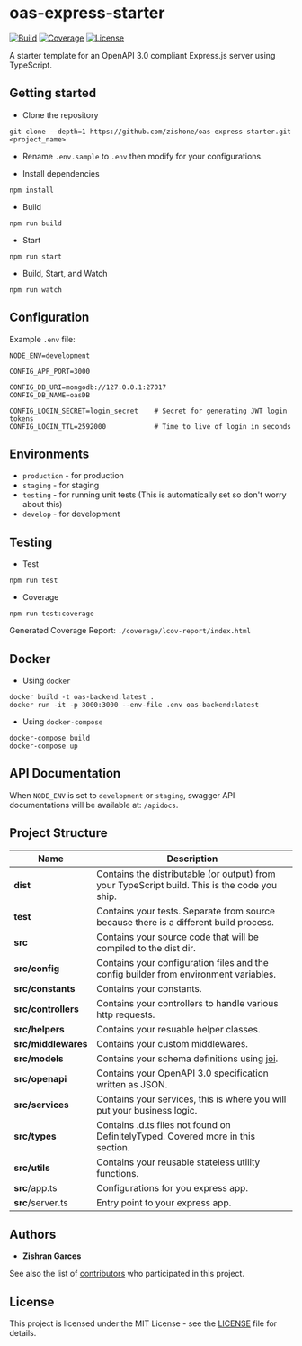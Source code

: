 # oas-express-starter
[![Build](https://github.com/zishone/oas-express-starter/workflows/CI/badge.svg)](https://github.com/zishone/oas-express-starter/actions?query=workflow%3ACI) [![Coverage](https://codecov.io/gh/zishone/oas-express-starter/branch/master/graph/badge.svg)](https://codecov.io/gh/zishone/oas-express-starter) [![License](https://img.shields.io/github/license/zishone/oas-express-starter)](https://github.com/zishone/oas-express-starter/blob/master/LICENSE)

A starter template for an OpenAPI 3.0 compliant Express.js server using TypeScript.

## Getting started
* Clone the repository
```
git clone --depth=1 https://github.com/zishone/oas-express-starter.git <project_name>
```

* Rename `.env.sample` to `.env` then modify for your configurations.

* Install dependencies
```shell
npm install
```

* Build
```shell
npm run build
```

* Start
```shell
npm run start
```

* Build, Start, and Watch
```shell
npm run watch
```

## Configuration
Example `.env` file:
```
NODE_ENV=development

CONFIG_APP_PORT=3000

CONFIG_DB_URI=mongodb://127.0.0.1:27017
CONFIG_DB_NAME=oasDB

CONFIG_LOGIN_SECRET=login_secret    # Secret for generating JWT login tokens
CONFIG_LOGIN_TTL=2592000            # Time to live of login in seconds
```

## Environments
- `production` - for production
- `staging` - for staging
- `testing` - for running unit tests (This is automatically set so don't worry about this)
- `develop` - for development

## Testing
* Test
```shell
npm run test
```

* Coverage
```shell
npm run test:coverage
```
Generated Coverage Report: `./coverage/lcov-report/index.html`

## Docker
* Using `docker`
```shell
docker build -t oas-backend:latest .
docker run -it -p 3000:3000 --env-file .env oas-backend:latest
```

* Using `docker-compose`
```shell
docker-compose build
docker-compose up
```

## API Documentation
When `NODE_ENV` is set to `development` or `staging`, swagger API documentations will be available at: `/apidocs`.

## Project Structure
| Name                      | Description                                                                                   |
| ------------------------- | --------------------------------------------------------------------------------------------- |
| **dist**                  | Contains the distributable (or output) from your TypeScript build. This is the code you ship. |
| **test**                  | Contains your tests. Separate from source because there is a different build process.         |
| **src**                   | Contains your source code that will be compiled to the dist dir.                              |
| **src/config**            | Contains your configuration files and the config builder from environment variables.          |
| **src/constants**         | Contains your constants.                                                                      |
| **src/controllers**       | Contains your controllers to handle various http requests.                                    |
| **src/helpers**           | Contains your resuable helper classes.                                                        |
| **src/middlewares**       | Contains your custom middlewares.                                                             |
| **src/models**            | Contains your schema definitions using [joi](https://www.npmjs.com/package/joi).              |
| **src/openapi**           | Contains your OpenAPI 3.0 specification written as JSON.                                      |
| **src/services**          | Contains your services, this is where you will put your business logic.                       |
| **src/types**             | Contains .d.ts files not found on DefinitelyTyped. Covered more in this section.              |
| **src/utils**             | Contains your reusable stateless utility functions.                                           |
| **src**/app.ts            | Configurations for you express app.                                                           |
| **src**/server.ts         | Entry point to your express app.                                                              |

## Authors
* **Zishran Garces**

See also the list of [contributors](https://github.com/zishone/oas-express-starter/contributors) who participated in this project.

## License
This project is licensed under the MIT License - see the [LICENSE](https://github.com/zishone/oas-express-starter/blob/master/LICENSE) file for details.
